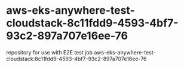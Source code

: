 # aws-eks-anywhere-test-cloudstack-8c11fdd9-4593-4bf7-93c2-897a707e16ee-76
repository for use with E2E test job aws-eks-anywhere-test-cloudstack:8c11fdd9-4593-4bf7-93c2-897a707e16ee-76

